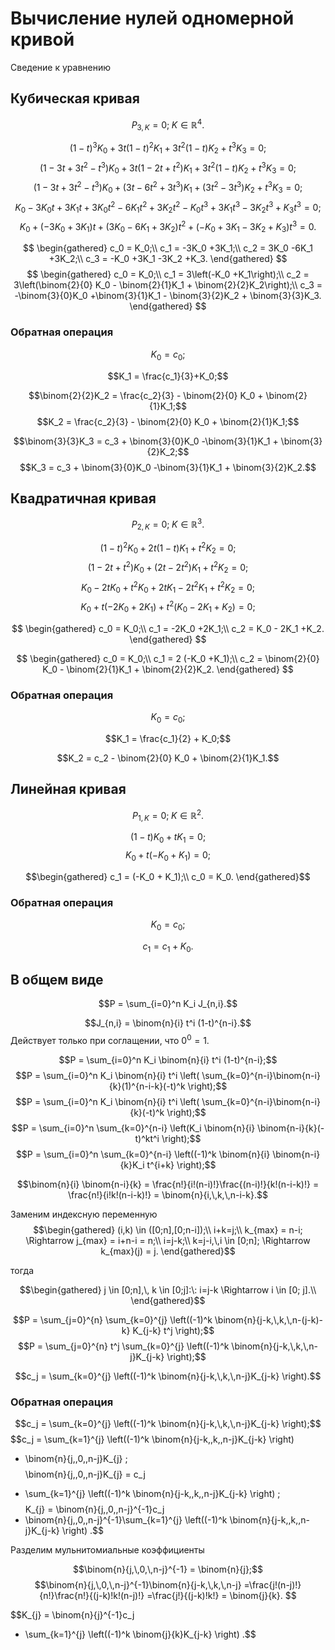# Вычисление нулей одномерной кривой
Сведение к уравнению

## Кубическая кривая
$$P_{3,K} = 0;\; K \in \mathbb{R}^4.$$


$$(1-t)^3 K_0 + 3 t (1-t)^2 K_1 + 3 t^2 (1-t) K_2 + t^3 K_3 = 0;$$
$$(1 - 3t + 3t^2 - t^3) K_0 + 3 t (1 - 2t + t^2) K_1 + 3 t^2 (1-t) K_2 + t^3 K_3 = 0;$$
$$(1 - 3t + 3t^2 - t^3) K_0 + (3t - 6t^2 + 3t^3) K_1 + (3t^2 - 3t^3) K_2 + t^3 K_3 = 0;$$
$$
K_0 
-3K_0t 
+3K_1t 
+3K_0t^2 
-6K_1t^2 
+3K_2t^2
-K_0t^3 
+3K_1t^3  
-3K_2t^3 
+K_3 t^3  
= 0;$$
$$
K_0 
+
(-3K_0 +3K_1)t
+
(3K_0 -6K_1 +3K_2)t^2
+
(-K_0 +3K_1 -3K_2 +K_3)t^3
= 0.$$

$$
\begin{gathered}
c_0 = K_0;\\
c_1 = -3K_0 +3K_1;\\
c_2 = 3K_0 -6K_1 +3K_2;\\
c_3 = -K_0 +3K_1 -3K_2 +K_3.
\end{gathered}
$$
$$
\begin{gathered}
c_0 = K_0;\\
c_1 = 3\left(-K_0 +K_1\right);\\
c_2 = 3\left(\binom{2}{0} K_0 - \binom{2}{1}K_1 + \binom{2}{2}K_2\right);\\
c_3 = -\binom{3}{0}K_0 +\binom{3}{1}K_1 - \binom{3}{2}K_2 + \binom{3}{3}K_3.
\end{gathered}
$$

### Обратная операция

$$K_0 = c_0;$$

$$K_1 = \frac{c_1}{3}+K_0;$$

$$\binom{2}{2}K_2 = \frac{c_2}{3} - \binom{2}{0} K_0 + \binom{2}{1}K_1;$$
$$K_2 = \frac{c_2}{3} - \binom{2}{0} K_0 + \binom{2}{1}K_1;$$

$$\binom{3}{3}K_3 = c_3 + \binom{3}{0}K_0 -\binom{3}{1}K_1 + \binom{3}{2}K_2;$$
$$K_3 = c_3 + \binom{3}{0}K_0 -\binom{3}{1}K_1 + \binom{3}{2}K_2.$$


## Квадратичная кривая
$$P_{2,K} = 0;\; K \in \mathbb{R}^3.$$

$$(1-t)^2 K_0 + 2 t(1-t) K_1 + t^2 K_2 = 0;$$
$$(1-2t+t^2) K_0 + (2t-2t^2) K_1 + t^2 K_2 = 0;$$
$$K_0 - 2tK_0 + t^2K_0 + 2tK_1 - 2t^2K_1 + t^2 K_2 = 0;$$
$$K_0 + t(-2K_0 + 2K_1) + t^2(K_0 - 2K_1 + K_2) = 0;$$

$$
\begin{gathered}
c_0 = K_0;\\
c_1 = -2K_0 +2K_1;\\
c_2 = K_0 - 2K_1 +K_2.
\end{gathered}
$$

$$
\begin{gathered}
c_0 = K_0;\\
c_1 = 2 (-K_0 +K_1);\\
c_2 = \binom{2}{0} K_0 - \binom{2}{1}K_1 + \binom{2}{2}K_2.
\end{gathered}
$$

### Обратная операция

$$K_0 = c_0;$$

$$K_1 = \frac{c_1}{2} + K_0;$$

$$K_2 = c_2 - \binom{2}{0} K_0 + \binom{2}{1}K_1.$$


## Линейная кривая

$$P_{1,K} = 0;\; K \in \mathbb{R}^2.$$

$$(1-t)K_0 + t K_1 = 0;$$
$$K_0 + t(-K_0 + K_1) = 0;$$

$$\begin{gathered}
c_1 = (-K_0 + K_1);\\
c_0 = K_0.
\end{gathered}$$

### Обратная операция

$$K_0 = c_0;$$

$$c_1 = c_1 + K_0.$$

## В общем виде

$$P = \sum_{i=0}^n K_i J_{n,i}.$$

$$J_{n,i} = \binom{n}{i} t^i (1-t)^{n-i}.$$
Действует только при соглащении, что $0^0 = 1$.

$$P = \sum_{i=0}^n K_i \binom{n}{i} t^i (1-t)^{n-i};$$
$$P = \sum_{i=0}^n K_i \binom{n}{i} t^i \left( \sum_{k=0}^{n-i}\binom{n-i}{k}(1)^{n-i-k}(-t)^k \right);$$
$$P = \sum_{i=0}^n K_i \binom{n}{i} t^i \left( \sum_{k=0}^{n-i}\binom{n-i}{k}(-t)^k \right);$$
$$P = \sum_{i=0}^n \sum_{k=0}^{n-i} \left(K_i \binom{n}{i} \binom{n-i}{k}(-t)^kt^i \right);$$
$$P = \sum_{i=0}^n \sum_{k=0}^{n-i} \left((-1)^k \binom{n}{i} \binom{n-i}{k}K_i t^{i+k} \right);$$

$$\binom{n}{i} \binom{n-i}{k} = \frac{n!}{i!(n-i)!}\frac{(n-i)!}{k!(n-i-k)!} = \frac{n!}{i!k!(n-i-k)!}
= \binom{n}{i,\,k,\,n-i-k}.$$

Заменим индексную переменную 
$$\begin{gathered}
	(i,k) \in ([0;n],[0;n-i]);\\
	i+k=j;\\
	k_{max} = n-i; \Rightarrow j_{max} = i+n-i = n;\\
	i=j-k;\\
	k=j-i,\,i \in [0;n]; \Rightarrow k_{max}(j) = j.
\end{gathered}$$

тогда

$$\begin{gathered}
	j \in [0;n],\, k \in [0;j]:\: i=j-k \Rightarrow i \in [0; j].\\
\end{gathered}$$

$$P = \sum_{j=0}^{n} \sum_{k=0}^{j} \left((-1)^k \binom{n}{j-k,\,k,\,n-(j-k)-k} K_{j-k} t^j \right);$$
$$P = \sum_{j=0}^{n} t^j \sum_{k=0}^{j} \left((-1)^k \binom{n}{j-k,\,k,\,n-j}K_{j-k} \right);$$

$$c_j = \sum_{k=0}^{j} \left((-1)^k \binom{n}{j-k,\,k,\,n-j}K_{j-k} \right).$$

### Обратная операция

$$c_j = \sum_{k=0}^{j} \left((-1)^k \binom{n}{j-k,\,k,\,n-j}K_{j-k} \right);$$
$$c_j 
= \sum_{k=1}^{j} \left((-1)^k \binom{n}{j-k,\,k,\,n-j}K_{j-k} \right)
+ \binom{n}{j,\,0,\,n-j}K_{j}
;$$
$$\binom{n}{j,\,0,\,n-j}K_{j}
= c_j 
- \sum_{k=1}^{j} \left((-1)^k \binom{n}{j-k,\,k,\,n-j}K_{j-k} \right) 
;$$
$$K_{j}
= \binom{n}{j,\,0,\,n-j}^{-1}c_j 
- \binom{n}{j,\,0,\,n-j}^{-1}\sum_{k=1}^{j} \left((-1)^k \binom{n}{j-k,\,k,\,n-j}K_{j-k} \right) 
.$$

Разделим мульнитомиальные коэффициенты

$$\binom{n}{j,\,0,\,n-j}^{-1} = \binom{n}{j};$$
$$\binom{n}{j,\,0,\,n-j}^{-1}\binom{n}{j-k,\,k,\,n-j}
=\frac{j!(n-j)!}{n!}\frac{n!}{(j-k)!k!(n-j)!}
=\frac{j!}{(j-k)!k!}
= \binom{j}{k}.
$$

$$K_{j}
= \binom{n}{j}^{-1}c_j 
- \sum_{k=1}^{j} \left((-1)^k \binom{j}{k}K_{j-k} \right) 
.$$
